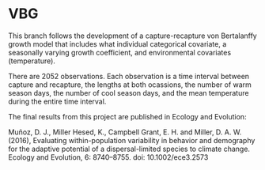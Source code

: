 # VBG
This branch follows the development of a capture-recapture von Bertalanffy growth model that includes what individual categorical covariate, a seasonally varying growth coefficient, and environmental covariates (temperature).

There are 2052 observations. Each observation is a time interval between capture and recapture, the lengths at both ocassions, the number of warm season days, the number of cool season days, and the mean temperature during the entire time interval.

The final results from this project are published in Ecology and Evolution:

Muñoz, D. J., Miller Hesed, K., Campbell Grant, E. H. and Miller, D. A. W. (2016), Evaluating within-population variability in behavior and demography for the adaptive potential of a dispersal-limited species to climate change. Ecology and Evolution, 6: 8740–8755. doi: 10.1002/ece3.2573
